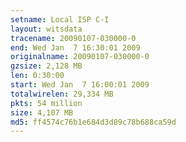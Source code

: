 ```yaml
---
setname: Local ISP C-I
layout: witsdata
tracename: 20090107-030000-0
end: Wed Jan  7 16:30:01 2009
originalname: 20090107-030000-0
gzsize: 2,128 MB
len: 0:30:00
start: Wed Jan  7 16:00:01 2009
totalwirelen: 29,334 MB
pkts: 54 million
size: 4,107 MB
md5: ff4574c76b1e684d3d89c78b688ca59d
---
```

